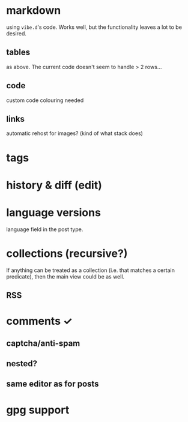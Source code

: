 # markdown

using `vibe.d`'s code. Works well, but the functionality leaves a lot to be desired. 

## tables

as above. The current code doesn't seem to handle > 2 rows...

## code

custom code colouring needed

## links
automatic rehost for images? (kind of what stack does)

# tags

# history & diff (edit)

# language versions

language field in the post type.

# collections (recursive?)

If anything can be treated as a collection (i.e. that matches a certain predicate), then the main view could be as well.

## RSS

# comments ✓

## captcha/anti-spam

## nested?

## same editor as for posts

# gpg support

